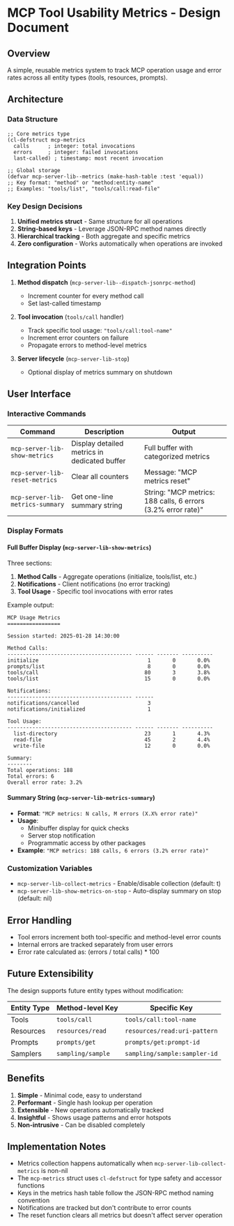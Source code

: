 # MCP Tool Usability Metrics - Design Document

## Overview

A simple, reusable metrics system to track MCP operation usage and error rates across all entity types (tools, resources, prompts).

## Architecture

### Data Structure
```elisp
;; Core metrics type
(cl-defstruct mcp-metrics
  calls      ; integer: total invocations
  errors     ; integer: failed invocations  
  last-called) ; timestamp: most recent invocation

;; Global storage
(defvar mcp-server-lib--metrics (make-hash-table :test 'equal))
;; Key format: "method" or "method:entity-name"
;; Examples: "tools/list", "tools/call:read-file"
```

### Key Design Decisions

1. **Unified metrics struct** - Same structure for all operations
2. **String-based keys** - Leverage JSON-RPC method names directly
3. **Hierarchical tracking** - Both aggregate and specific metrics
4. **Zero configuration** - Works automatically when operations are invoked

## Integration Points

1. **Method dispatch** (`mcp-server-lib--dispatch-jsonrpc-method`)
   - Increment counter for every method call
   - Set last-called timestamp

2. **Tool invocation** (`tools/call` handler)
   - Track specific tool usage: `"tools/call:tool-name"`
   - Increment error counters on failure
   - Propagate errors to method-level metrics

3. **Server lifecycle** (`mcp-server-lib-stop`)
   - Optional display of metrics summary on shutdown

## User Interface

### Interactive Commands

| Command | Description | Output |
|---------|-------------|--------|
| `mcp-server-lib-show-metrics` | Display detailed metrics in dedicated buffer | Full buffer with categorized metrics |
| `mcp-server-lib-reset-metrics` | Clear all counters | Message: "MCP metrics reset" |
| `mcp-server-lib-metrics-summary` | Get one-line summary string | String: "MCP metrics: 188 calls, 6 errors (3.2% error rate)" |

### Display Formats

#### Full Buffer Display (`mcp-server-lib-show-metrics`)
Three sections:
1. **Method Calls** - Aggregate operations (initialize, tools/list, etc.)
2. **Notifications** - Client notifications (no error tracking)
3. **Tool Usage** - Specific tool invocations with error rates

Example output:
```
MCP Usage Metrics
=================

Session started: 2025-01-28 14:30:00

Method Calls:
---------------------------------------- ------ ------- ----------
initialize                                   1       0       0.0%
prompts/list                                 8       0       0.0%
tools/call                                  80       3       3.8%
tools/list                                  15       0       0.0%

Notifications:
---------------------------------------- ------
notifications/cancelled                      3
notifications/initialized                    1

Tool Usage:
---------------------------------------- ------ ------- ----------
  list-directory                            23       1       4.3%
  read-file                                 45       2       4.4%
  write-file                                12       0       0.0%

Summary:
--------
Total operations: 188
Total errors: 6
Overall error rate: 3.2%
```

#### Summary String (`mcp-server-lib-metrics-summary`)
- **Format**: `"MCP metrics: N calls, M errors (X.X% error rate)"`
- **Usage**: 
  - Minibuffer display for quick checks
  - Server stop notification
  - Programmatic access by other packages
- **Example**: `"MCP metrics: 188 calls, 6 errors (3.2% error rate)"`

### Customization Variables

- `mcp-server-lib-collect-metrics` - Enable/disable collection (default: t)
- `mcp-server-lib-show-metrics-on-stop` - Auto-display summary on stop (default: nil)

## Error Handling

- Tool errors increment both tool-specific and method-level error counts
- Internal errors are tracked separately from user errors
- Error rate calculated as: (errors / total calls) * 100

## Future Extensibility

The design supports future entity types without modification:

| Entity Type | Method-level Key | Specific Key |
|------------|------------------|--------------|
| Tools | `tools/call` | `tools/call:tool-name` |
| Resources | `resources/read` | `resources/read:uri-pattern` |
| Prompts | `prompts/get` | `prompts/get:prompt-id` |
| Samplers | `sampling/sample` | `sampling/sample:sampler-id` |

## Benefits

1. **Simple** - Minimal code, easy to understand
2. **Performant** - Single hash lookup per operation
3. **Extensible** - New operations automatically tracked
4. **Insightful** - Shows usage patterns and error hotspots
5. **Non-intrusive** - Can be disabled completely

## Implementation Notes

- Metrics collection happens automatically when `mcp-server-lib-collect-metrics` is non-nil
- The `mcp-metrics` struct uses `cl-defstruct` for type safety and accessor functions
- Keys in the metrics hash table follow the JSON-RPC method naming convention
- Notifications are tracked but don't contribute to error counts
- The reset function clears all metrics but doesn't affect server operation